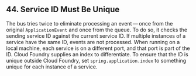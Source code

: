 ## 44. Service ID Must Be Unique

The bus tries twice to eliminate processing an event — once from the original  `ApplicationEvent`  and once from the queue. To do so, it checks the sending service ID against the current service ID. If multiple instances of a service have the same ID, events are not processed. When running on a local machine, each service is on a different port, and that port is part of the ID. Cloud Foundry supplies an index to differentiate. To ensure that the ID is unique outside Cloud Foundry, set  `spring.application.index`  to something unique for each instance of a service.
